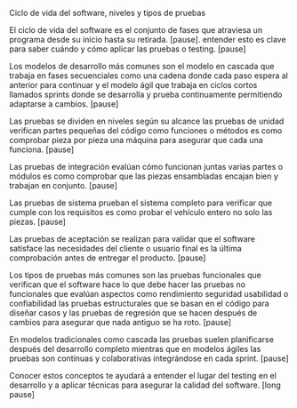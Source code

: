 Ciclo de vida del software, niveles y tipos de pruebas

El ciclo de vida del software es el conjunto de fases que atraviesa un programa desde su inicio hasta su retirada. [pause]. entender esto es clave para saber cuándo y cómo aplicar las pruebas o testing. [pause]

Los modelos de desarrollo más comunes son el modelo en cascada que trabaja en fases secuenciales como una cadena donde cada paso espera al anterior para continuar y el modelo ágil que trabaja en ciclos cortos llamados sprints donde se desarrolla y prueba continuamente permitiendo adaptarse a cambios. [pause]

Las pruebas se dividen en niveles según su alcance las pruebas de unidad verifican partes pequeñas del código como funciones o métodos es como comprobar pieza por pieza una máquina para asegurar que cada una funciona. [pause]

Las pruebas de integración evalúan cómo funcionan juntas varias partes o módulos es como comprobar que las piezas ensambladas encajan bien y trabajan en conjunto. [pause]

Las pruebas de sistema prueban el sistema completo para verificar que cumple con los requisitos es como probar el vehículo entero no solo las piezas. [pause]

Las pruebas de aceptación se realizan para validar que el software satisface las necesidades del cliente o usuario final es la última comprobación antes de entregar el producto. [pause]

Los tipos de pruebas más comunes son las pruebas funcionales que verifican que el software hace lo que debe hacer las pruebas no funcionales que evalúan aspectos como rendimiento seguridad usabilidad o confiabilidad las pruebas estructurales que se basan en el código para diseñar casos y las pruebas de regresión que se hacen después de cambios para asegurar que nada antiguo se ha roto. [pause]

En modelos tradicionales como cascada las pruebas suelen planificarse después del desarrollo completo mientras que en modelos ágiles las pruebas son continuas y colaborativas integrándose en cada sprint. [pause]

Conocer estos conceptos te ayudará a entender el lugar del testing en el desarrollo y a aplicar técnicas para asegurar la calidad del software. [long pause]
